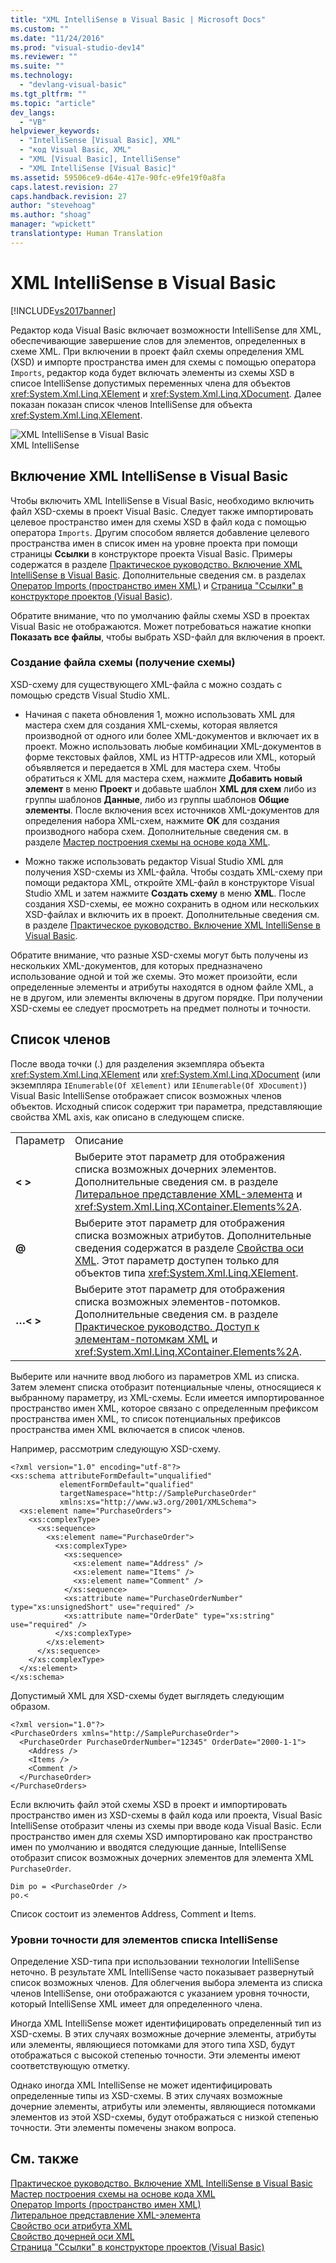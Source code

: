 ```yaml
---
title: "XML IntelliSense в Visual Basic | Microsoft Docs"
ms.custom: ""
ms.date: "11/24/2016"
ms.prod: "visual-studio-dev14"
ms.reviewer: ""
ms.suite: ""
ms.technology: 
  - "devlang-visual-basic"
ms.tgt_pltfrm: ""
ms.topic: "article"
dev_langs: 
  - "VB"
helpviewer_keywords: 
  - "IntelliSense [Visual Basic], XML"
  - "код Visual Basic, XML"
  - "XML [Visual Basic], IntelliSense"
  - "XML IntelliSense [Visual Basic]"
ms.assetid: 59506ce9-d64e-417e-90fc-e9fe19f0a8fa
caps.latest.revision: 27
caps.handback.revision: 27
author: "stevehoag"
ms.author: "shoag"
manager: "wpickett"
translationtype: Human Translation
---
```

# XML IntelliSense в Visual Basic
[!INCLUDE[vs2017banner](../../../../csharp/includes/vs2017banner.md)]

Редактор кода Visual Basic включает возможности IntelliSense для XML, обеспечивающие завершение слов для элементов, определенных в схеме XML.  При включении в проект файл схемы определения XML \(XSD\) и импорте пространства имен для схемы с помощью оператора `Imports`, редактор кода будет включать элементы из схемы XSD в списое IntelliSense допустимых переменных члена для объектов <xref:System.Xml.Linq.XElement> и <xref:System.Xml.Linq.XDocument>.  Далее показан показан список членов IntelliSense для объекта <xref:System.Xml.Linq.XElement>.  
  
 ![XML IntelliSense в Visual Basic](../../../../visual-basic/programming-guide/language-features/xml/media/xml_intellisense.png "XML\_Intellisense")  
XML IntelliSense  
  
## Включение XML IntelliSense в Visual Basic  
 Чтобы включить XML IntelliSense в Visual Basic, необходимо включить файл XSD\-схемы в проект Visual Basic.  Следует также импортировать целевое пространство имен для схемы XSD в файл кода с помощью оператора `Imports`.  Другим способом является добавление целевого пространства имен в список имен на уровне проекта при помощи страницы **Ссылки** в конструкторе проекта Visual Basic.  Примеры содержатся в разделе [Практическое руководство. Включение XML IntelliSense в Visual Basic](../../../../visual-basic/programming-guide/language-features/xml/how-to-enable-xml-intellisense.md).  Дополнительные сведения см. в разделах [Оператор Imports \(пространство имен XML\)](../../../../visual-basic/language-reference/statements/imports-statement-xml-namespace.md) и [Страница "Ссылки" в конструкторе проектов \(Visual Basic\)](/visual-studio/ide/reference/references-page-project-designer-visual-basic).  
  
 Обратите внимание, что по умолчанию файлы схемы XSD в проектах Visual Basic не отображаются.  Может потребоваться нажатие кнопки **Показать все файлы**, чтобы выбрать XSD\-файл для включения в проект.  
  
### Создание файла схемы \(получение схемы\)  
 XSD\-схему для существующего XML\-файла с можно создать с помощью средств Visual Studio XML.  
  
-   Начиная с пакета обновления 1, можно использовать XML для мастера схем для создания XML\-схемы, которая является производной от одного или более XML\-документов и включает их в проект.  Можно использовать любые комбинации XML\-документов в форме текстовых файлов, XML из HTTP\-адресов или XML, который объявляется и передается в XML для мастера схем.  Чтобы обратиться к XML для мастера схем, нажмите **Добавить новый элемент** в меню **Проект** и добавьте шаблон **XML для схем** либо из группы шаблонов **Данные**, либо из группы шаблонов **Общие элементы**.  После включения всех источников XML\-документов для определения набора XML\-схем, нажмите **OK** для создания производного набора схем.  Дополнительные сведения см. в разделе [Мастер построения схемы на основе кода XML](../../../../visual-basic/programming-guide/language-features/xml/xml-to-schema-wizard.md).  
  
-   Можно также использовать редактор Visual Studio XML для получения XSD\-схемы из XML\-файла.  Чтобы создать XML\-схему при помощи редактора XML, откройте XML\-файл в конструкторе Visual Studio XML и затем нажмите **Создать схему** в меню **XML**.  После создания XSD\-схемы, ее можно сохранить в одном или нескольких XSD\-файлах и включить их в проект.  Дополнительные сведения см. в разделе [Практическое руководство. Включение XML IntelliSense в Visual Basic](../../../../visual-basic/programming-guide/language-features/xml/how-to-enable-xml-intellisense.md).  
  
 Обратите внимание, что разные XSD\-схемы могут быть получены из нескольких XML\-документов, для которых предназначено использование одной и той же схемы.  Это может произойти, если определенные элементы и атрибуты находятся в одном файле XML, а не в другом, или элементы включены в другом порядке.  При получении XSD\-схемы ее следует просмотреть на предмет полноты и точности.  
  
## Список членов  
 После ввода точки \(.\) для разделения экземпляра объекта <xref:System.Xml.Linq.XElement> или <xref:System.Xml.Linq.XDocument> \(или экземпляра `IEnumerable(Of XElement)` или `IEnumerable(Of XDocument)`\) Visual Basic IntelliSense отображает список возможных членов объектов.  Исходный список содержит три параметра, представляющие свойства XML axis, как описано в следующем списке.  
  
|||  
|-|-|  
|Параметр|Описание|  
|**\< \>**|Выберите этот параметр для отображения списка возможных дочерних элементов.  Дополнительные сведения см. в разделе [Литеральное представление XML\-элемента](../../../../visual-basic/language-reference/xml-literals/xml-element-literal.md) и <xref:System.Xml.Linq.XContainer.Elements%2A>.|  
|**@**|Выберите этот параметр для отображения списка возможных атрибутов.  Дополнительные сведения содержатся в разделе [Свойства оси XML](../../../../visual-basic/language-reference/xml-axis/xml-axis-properties.md). Этот параметр доступен только для объектов типа <xref:System.Xml.Linq.XElement>.|  
|**…\< \>**|Выберите этот параметр для отображения списка возможных элементов\-потомков.  Дополнительные сведения см. в разделе [Практическое руководство. Доступ к элементам\-потомкам XML](../../../../visual-basic/programming-guide/language-features/xml/how-to-access-xml-descendant-elements.md) и <xref:System.Xml.Linq.XContainer.Elements%2A>.|  
  
 Выберите или начните ввод любого из параметров XML из списка.  Затем элемент списка отобразит потенциальные члены, относящиеся к выбранному параметру, из XML\-схемы.  Если имеется импортированное пространство имен XML, которое связано с определенным префиксом пространства имен XML, то список потенциальных префиксов пространства имен XML включается в список членов.  
  
 Например, рассмотрим следующую XSD\-схему.  
  
```  
<?xml version="1.0" encoding="utf-8"?>  
<xs:schema attributeFormDefault="unqualified"   
           elementFormDefault="qualified"   
           targetNamespace="http://SamplePurchaseOrder"   
           xmlns:xs="http://www.w3.org/2001/XMLSchema">  
  <xs:element name="PurchaseOrders">  
    <xs:complexType>  
      <xs:sequence>  
        <xs:element name="PurchaseOrder">  
          <xs:complexType>  
            <xs:sequence>  
              <xs:element name="Address" />  
              <xs:element name="Items" />  
              <xs:element name="Comment" />  
            </xs:sequence>  
            <xs:attribute name="PurchaseOrderNumber" type="xs:unsignedShort" use="required" />  
            <xs:attribute name="OrderDate" type="xs:string" use="required" />  
          </xs:complexType>  
        </xs:element>  
      </xs:sequence>  
    </xs:complexType>  
  </xs:element>  
</xs:schema>  
```  
  
 Допустимый XML для XSD\-схемы будет выглядеть следующим образом.  
  
```  
<?xml version="1.0"?>  
<PurchaseOrders xmlns="http://SamplePurchaseOrder">  
  <PurchaseOrder PurchaseOrderNumber="12345" OrderDate="2000-1-1">  
    <Address />  
    <Items />  
    <Comment />  
  </PurchaseOrder>  
</PurchaseOrders>  
```  
  
 Если включить файл этой схемы XSD в проект и импортировать пространство имен из XSD\-схемы в файл кода или проекта, Visual Basic IntelliSense отобразит члены из схемы при вводе кода Visual Basic.  Если пространство имен для схемы XSD импортировано как пространство имен по умолчанию и вводятся следующие данные, IntelliSense отобразит список возможных дочерних элементов для элемента XML `PurchaseOrder`.  
  
```  
Dim po = <PurchaseOrder />  
po.<  
```  
  
 Список состоит из элементов Address, Comment и Items.  
  
### Уровни точности для элементов списка IntelliSense  
 Определение XSD\-типа при использовании технологии IntelliSense неточно.  В результате XML IntelliSense часто показывает развернутый список возможных членов.  Для облегчения выбора элемента из списка членов IntelliSense, они отображаются с указанием уровня точности, который IntelliSense XML имеет для определенного члена.  
  
 Иногда XML IntelliSense может идентифицировать определенный тип из XSD\-схемы.  В этих случаях возможные дочерние элементы, атрибуты или элементы, являющиеся потомками для этого типа XSD, будут отображаться с высокой степенью точности.  Эти элементы имеют соответствующую отметку.  
  
 Однако иногда XML IntelliSense не может идентифицировать определенные типы из XSD\-схемы.  В этих случаях возможные дочерние элементы, атрибуты или элементы, являющиеся потомками элементов из этой XSD\-схемы, будут отображаться с низкой степенью точности.  Эти элементы помечены знаком вопроса.  
  
## См. также  
 [Практическое руководство. Включение XML IntelliSense в Visual Basic](../../../../visual-basic/programming-guide/language-features/xml/how-to-enable-xml-intellisense.md)   
 [Мастер построения схемы на основе кода XML](../../../../visual-basic/programming-guide/language-features/xml/xml-to-schema-wizard.md)   
 [Оператор Imports \(пространство имен XML\)](../../../../visual-basic/language-reference/statements/imports-statement-xml-namespace.md)   
 [Литеральное представление XML\-элемента](../../../../visual-basic/language-reference/xml-literals/xml-element-literal.md)   
 [Свойство оси атрибута XML](../../../../visual-basic/language-reference/xml-axis/xml-attribute-axis-property.md)   
 [Свойство дочерней оси XML](../../../../visual-basic/language-reference/xml-axis/xml-descendant-axis-property.md)   
 [Страница "Ссылки" в конструкторе проектов \(Visual Basic\)](/visual-studio/ide/reference/references-page-project-designer-visual-basic)